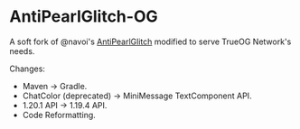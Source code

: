 # AntiPearlGlitch-OG

A soft fork of @navoi's [AntiPearlGlitch](https://github.com/Navoei/AntiPearlGlitch) modified to serve TrueOG Network's needs.

Changes:

- Maven -> Gradle.
- ChatColor (deprecated) -> MiniMessage TextComponent API.
- 1.20.1 API -> 1.19.4 API.
- Code Reformatting.
